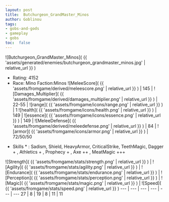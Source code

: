 ```yaml
---
layout: post
title:  Butchurgeon_GrandMaster_Minos
author: Goblinou
tags:
- gobs-and-gods
- gameplay
- gobs
toc:  false
---
```


![Butchurgeon_GrandMaster_Minos]( {{ 'assets/generated/enemies/butchurgeon_grandmaster_minos.jpg' | relative_url }} )
- Rating: 4152
- Race: Mino  Faction:Minos
![MeleeScore]( {{ 'assets/fromgame/derived/meleescore.png' | relative_url }} ) | 145 | ![Damages_Multiplier]( {{ 'assets/fromgame/derived/damages_multiplier.png' | relative_url }} ) | 22-55 | ![range]( {{ 'assets/fromgame/icons/range.png' | relative_url }} ) | 1
![health]( {{ 'assets/fromgame/icons/health.png' | relative_url }} ) | 149 | ![essence]( {{ 'assets/fromgame/icons/essence.png' | relative_url }} ) | 149 | ![MeleeDefense]( {{ 'assets/fromgame/derived/meleedefense.png' | relative_url }} ) | 84 | ![armor]( {{ 'assets/fromgame/icons/armor.png' | relative_url }} ) | 72/50/50
* Skills * : Sadism, Shield, HeavyArmor, CriticalStrike, TeethMagic, Dagger + , Athletics + , Prophecy + , Axe ++ , MeatMagic +++ 

![Strength]( {{ 'assets/fromgame/stats/strength.png' | relative_url }} ) | ![Agility]( {{ 'assets/fromgame/stats/agility.png' | relative_url }} ) | ![Endurance]( {{ 'assets/fromgame/stats/endurance.png' | relative_url }} ) | ![Perception]( {{ 'assets/fromgame/stats/perception.png' | relative_url }} ) | ![Magic]( {{ 'assets/fromgame/stats/magic.png' | relative_url }} ) | ![Speed]( {{ 'assets/fromgame/stats/speed.png' | relative_url }} )
--- | --- | --- | --- | --- | ---
27 | 8 | 19 | 8 | 11 | 11
